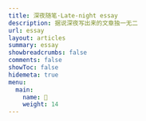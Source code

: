 ```yaml
---
title: 深夜随笔·Late-night essay
description: 据说深夜写出来的文章独一无二
url: essay
layout: articles
summary: essay
showbreadcrumbs: false
comments: false
showToc: false
hidemeta: true
menu:
  main:
    name: 🎑
    weight: 14
---
```

